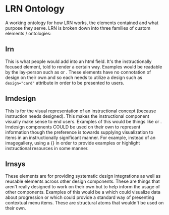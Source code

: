 # LRN Ontology
A working ontology for how LRN works, the elements contained and what purpose they serve. LRN is broken down into three families of custom elements / ontologies:
## lrn
This is what people would add into an html field. It's the instructionally focused element, told to render a certain way. Examples would be readable by the lay-person such as <lrn-assignment label="Assignment 1"> or <lrn-lesson number="1" label="Introduction to Polymer" icon="myicon.png">. These elements have no connotation of design on their own and so each needs to utilize a design such as `design="card"` attribute in order to be presented to users.
## lrndesign
This is for the visual representation of an instructional concept (because instruction needs designed). This makes the instructional component visually make sense to end users. Examples of this would be things like <lrndesign-card> or <lrndesign-imagegallery>. lrndesign components COULD be used on their own to represent information though the preference is towards supplying visualization to items in an instructionally significant manner. For example, instead of an imagegallery, using a <lrn-examples display="imagegallery">{<img tags in here/>}</lrn-examples> in order to provide examples or highlight instructional resources in some manner.
## lrnsys
These elements are for providing systematic design integrations as well as reusable elements across other design components. These are things that aren't really designed to work on their own but to help inform the usage of other components. Examples of this would be a <lrnsys-progress> which could visualize data about progression or <lrnsys-contextmenu> which could provide a standard way of presenting contextual menu items. These are structural atoms that wouldn't be used on their own.
